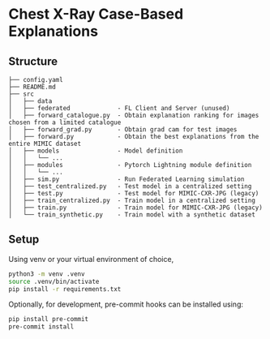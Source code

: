 # Chest X-Ray Case-Based Explanations

## Structure
```
├── config.yaml
├── README.md
├── src
│   ├── data
│   ├── federated             - FL Client and Server (unused)
│   ├── forward_catalogue.py  - Obtain explanation ranking for images chosen from a limited catalogue
│   ├── forward_grad.py       - Obtain grad cam for test images
│   ├── forward.py            - Obtain the best explanations from the entire MIMIC dataset
│   ├── models                - Model definition
│   │   └── ...
│   ├── modules               - Pytorch Lightning module definition
│   │   └── ...
│   ├── sim.py                - Run Federated Learning simulation
│   ├── test_centralized.py   - Test model in a centralized setting
│   ├── test.py               - Test model for MIMIC-CXR-JPG (legacy)
│   ├── train_centralized.py  - Train model in a centralized setting 
│   ├── train.py              - Train model for MIMIC-CXR-JPG (legacy)
│   └── train_synthetic.py    - Train model with a synthetic dataset
```

## Setup

Using venv or your virtual environment of choice,
```sh
python3 -m venv .venv
source .venv/bin/activate
pip install -r requirements.txt
```

Optionally, for development, pre-commit hooks can be installed using:
```sh
pip install pre-commit
pre-commit install
```
